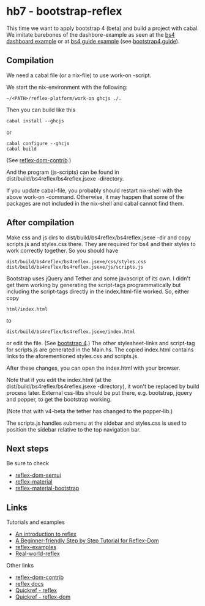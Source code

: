 
# hb7 - bootstrap-reflex

This time we want to apply bootstrap 4 (beta) and build a project
with cabal. We imitate barebones of the dashbore-example as seen at
the [bs4 dashboard example](http://getbootstrap.com/docs/4.0/examples/dashboard/)
or at [bs4 guide example](https://www.codeply.com/go/KrUO8QpyXP/bootstrap-4-dashboard)
(see [bootstrap4.guide](http://getbootstrap.com/docs/4.0/examples/)).



## Compilation

We need a cabal file (or a nix-file) to use work-on -script.

We start the nix-environment with the following:
```
~/<PATH>/reflex-platform/work-on ghcjs ./.
```

Then you can build like this

```
cabal install --ghcjs
```

or

```
cabal configure --ghcjs
cabal build
```

(See [reflex-dom-contrib](https://github.com/reflex-frp/reflex-dom-contrib).)


And the program (js-scripts) can be found in
dist/build/bs4reflex/bs4reflex.jsexe -directory.

If you update cabal-file, you probably should restart nix-shell with
the above work-on -command.  Otherwise, it may happen that some of the
packages are not included in the nix-shell and cabal cannot find them.



## After compilation

Make css and js dirs to dist/build/bs4reflex/bs4reflex.jsexe -dir and
copy scripts.js and styles.css there.  They are required for bs4 and
their styles to work correctly together. So you should have
```
dist/build/bs4reflex/bs4reflex.jsexe/css/styles.css
dist/build/bs4reflex/bs4reflex.jsexe/js/scripts.js
```

Bootstrap uses jQuery and Tether and some javascript of its own. I didn't
get them working by generating the script-tags programmatically but including
the script-tags directly in the index.html-file worked. So, either copy
```
html/index.html
```
to
```
dist/build/bs4reflex/bs4reflex.jsexe/index.html
```
or edit the file. (See [bootstrap 4](https://v4-alpha.getbootstrap.com/).)
The other stylesheet-links
and script-tag for scripts.js are generated in the Main.hs.  The
copied index.html contains links to the aforementioned styles.css and
scripts.js. 

After these changes, you can open the index.html with your browser.

Note that if you edit the index.html (at the
dist/build/bs4reflex/bs4reflex.jsexe -directory), it won't be replaced
by build process later. External css-libs should be put there, e.g.
bootstrap, jquery and popper, to get the bootstrap working.

(Note that with v4-beta the tether has changed to the popper-lib.)


The scripts.js handles submenu at the sidebar and styles.css is used to
position the sidebar relative to the top navigation bar.

## Next steps

Be sure to check

  - [reflex-dom-semui](https://github.com/reflex-frp/reflex-dom-semui)
  - [reflex-material](https://github.com/alasconnect/reflex-material)
  - [reflex-material-bootstrap](https://github.com/hexresearch/reflex-material-bootstrap)


## Links


Tutorials and examples
  - [An introduction to reflex](https://blog.qfpl.io/posts/reflex/basics/introduction/)
  - [A Beginner-friendly Step by Step Tutorial for Reflex-Dom](https://github.com/hansroland/reflex-dom-inbits/blob/master/tutorial.md)
  - [reflex-examples](https://github.com/reflex-frp/reflex-examples)
  - [Real-world-reflex](https://github.com/mightybyte/real-world-reflex/blob/master/index.md)

Other links

  - [reflex-dom-contrib](https://github.com/reflex-frp/reflex-dom-contrib)
  - [reflex docs](http://docs.reflex-frp.org/en/latest/)
  - [Quickref - reflex](https://github.com/reflex-frp/reflex/blob/develop/Quickref.md)
  - [Quickref - reflex-dom](https://github.com/reflex-frp/reflex-dom/blob/develop/Quickref.md)

